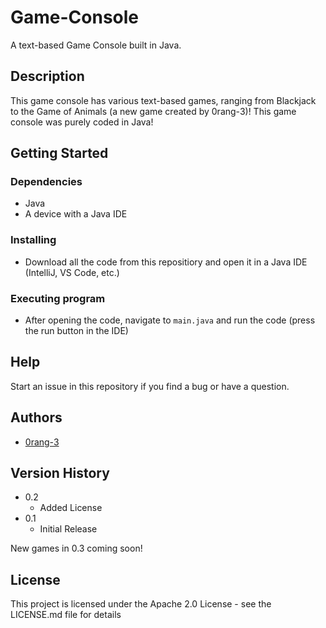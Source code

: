 # Game-Console

A text-based Game Console built in Java.

## Description

This game console has various text-based games, ranging from Blackjack to the Game of Animals (a new game created by 0rang-3)! This game console was purely coded in Java!

## Getting Started

### Dependencies

* Java
* A device with a Java IDE

### Installing

* Download all the code from this repositiory and open it in a Java IDE (IntelliJ, VS Code, etc.)

### Executing program

* After opening the code, navigate to `main.java` and run the code (press the run button in the IDE)

## Help

Start an issue in this repository if you find a bug or have a question.

## Authors

* [0rang-3](https://github.com/0rang-3/)

## Version History

* 0.2
    * Added License
* 0.1
    * Initial Release

New games in 0.3 coming soon!

## License

This project is licensed under the Apache 2.0 License - see the LICENSE.md file for details
